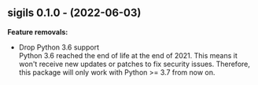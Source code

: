 ## sigils 0.1.0 - (2022-06-03)

**Feature removals:**

 * Drop Python 3.6 support\
   Python 3.6 reached the end of life at the end of 2021. This means it
   won't receive new updates or patches to fix security issues.
   Therefore, this package will only work with Python >= 3.7 from now on.

